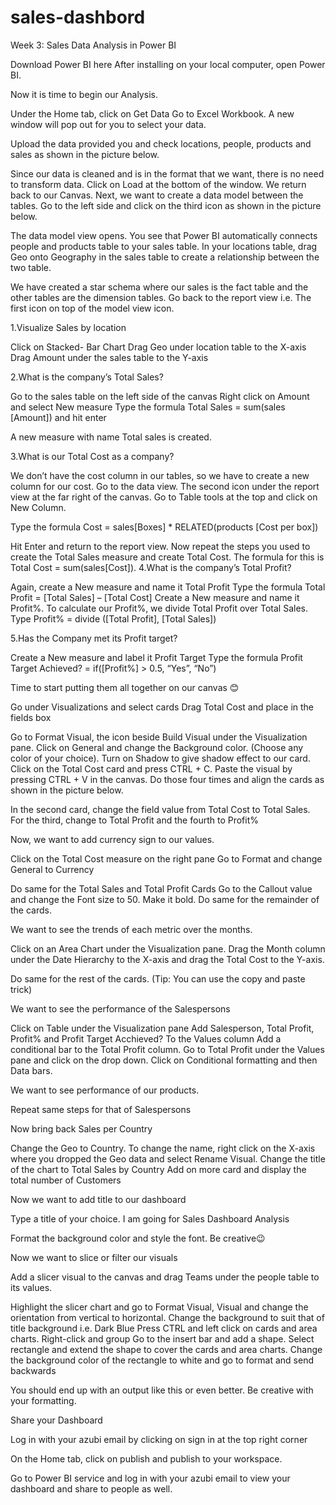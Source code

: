 # sales-dashbord
Week 3: Sales Data Analysis in Power BI



Download Power BI here
After installing on your local computer, open Power BI. 


Now it is time to begin our Analysis.

Under the Home tab, click on Get Data
Go to Excel Workbook. A new window will pop out for you to select your data.


Upload the data provided you and check locations, people, products and sales as shown in the picture below.


Since our data is cleaned and is in the format that we want, there is no need to transform data. Click on Load at the bottom of the window.
We return back to our Canvas. Next, we want to create a data model between the tables.
Go to the left side and click on the third icon as shown in the picture below.


The data model view opens. You see that Power BI automatically connects people and products table to your sales table.
In your locations table, drag Geo onto Geography in the sales table to create a relationship between the two table.


We have created a star schema where our sales is the fact table and the other tables are the dimension tables.
Go back to the report view i.e. The first icon on top of the model view icon.


1.Visualize Sales by location

Click on Stacked- Bar Chart
Drag Geo under location table to the X-axis
Drag Amount under the sales table to the Y-axis




2.What is the company’s Total Sales?

Go to the sales table on the left side of the canvas
Right click on Amount and select New measure
Type the formula Total Sales = sum(sales [Amount]) and hit enter


A new measure with name Total sales is created.




3.What is our Total Cost as a company?

We don’t have the cost column in our tables, so we have to create a new column for our cost.
Go to the data view. The second icon under the report view at the far right of the canvas.
Go to Table tools at the top and click on New Column.


Type the formula Cost = sales[Boxes] * RELATED(products [Cost per box])


Hit Enter and return to the report view.
Now repeat the steps you used to create the Total Sales measure and create Total Cost. The formula for this is Total Cost = sum(sales[Cost]).
4.What is the company’s Total Profit?

Again, create a New measure and name it Total Profit
Type the formula Total Profit = [Total Sales] – [Total Cost] 
Create a New measure and name it Profit%. To calculate our Profit%, we divide Total Profit over Total Sales.
Type Profit% = divide ([Total Profit], [Total Sales])


5.Has the Company met its Profit target?

Create a New measure and label it Profit Target
Type the formula Profit Target Achieved? = if([Profit%] > 0.5, “Yes”, “No”)


Time to start putting them all together on our canvas 😊

Go under Visualizations and select cards
Drag Total Cost and place in the fields box


Go to Format Visual, the icon beside Build Visual under the Visualization pane.
Click on General and change the Background color. (Choose any color of your choice).
Turn on Shadow to give shadow effect to our card.
Click on the Total Cost card and press CTRL + C. Paste the visual by pressing CTRL + V in the canvas. Do those four times and align the cards as shown in the picture below.


In the second card, change the field value from Total Cost to Total Sales.
For the third, change to Total Profit and the fourth to Profit%




Now, we want to add currency sign to our values.

Click on the Total Cost measure on the right pane 
Go to Format and change General to Currency


Do same for the Total Sales and Total Profit Cards
Go to the Callout value and change the Font size to 50. Make it bold.
Do same for the remainder of the cards.




We want to see the trends of each metric over the months.

Click on an Area Chart under the Visualization pane.
Drag the Month column under the Date Hierarchy to the X-axis and drag the Total Cost to the Y-axis.


Do same for the rest of the cards. (Tip: You can use the copy and paste trick)










We want to see the performance of the Salespersons 

Click on Table under the Visualization pane
Add Salesperson, Total Profit, Profit% and Profit Target Acchieved? To the Values column
Add a conditional bar to the Total Profit column.
Go to Total Profit under the Values pane and click on the drop down.
Click on Conditional formatting and then Data bars.


We want to see performance of our products.

Repeat same steps for that of Salespersons




Now bring back Sales per Country



Change the Geo to Country. To change the name, right click on the X-axis where you dropped the Geo data and select Rename Visual.
Change the title of the chart to Total Sales by Country
Add on more card and display the total number of Customers


Now we want to add title to our dashboard

Type a title of your choice. I am going for Sales Dashboard Analysis


Format the background color and style the font. Be creative😉






Now we want to slice or filter our visuals 

Add a slicer visual to the canvas and drag Teams under the people table to its values.


Highlight the slicer chart and go to Format Visual, Visual and change the orientation from vertical to horizontal.
Change the background to suit that of title background i.e. Dark Blue
Press CTRL and left click on cards and area charts.
Right-click and group
Go to the insert bar and add a shape. Select rectangle and extend the shape to cover the cards and area charts.
Change the background color of the rectangle to white and go to format and send backwards



You should end up with an output like this or even better. Be creative with your formatting.










Share your Dashboard

Log in with your azubi email by clicking on sign in at the top right corner


On the Home tab, click on publish and publish to your workspace.


Go to Power BI service and log in with your azubi email to view your dashboard and share to people as well.
